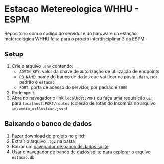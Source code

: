 # Estacao Metereologica WHHU - ESPM

Repositório com o código do servidor e do hardware da estação metereológica WHHU feita para o projeto interdisciplinar 3 da ESPM

## Setup

1. Crie o arquivo `.env` contendo:
   - `ADMIN_KEY`: valor da chave de autorização de utilização de endpoints
   - `DB_NAME`: nome do banco de dados que vai ficar na pasta `.data`, por padrão é `estacao`
   - `PORT`: porta de acesso do servidor, por padrão é `3000`
2. Rode `npm i`
3. Abra no navegador o link `localhost:PORT` ou faça uma requisição `GET` para `localhost:PORT/routes` (coleção de rotas do Insomnia no arquivo `insomnia_collection.json`)

## Baixando o banco de dados

1. Fazer download do projeto no glitch
2. Extrair o arquivo `.tgz` na pasta
3. Baixar um [navegador de banco de dados sqlite](https://sqlitebrowser.org/dl/)
4. Usar o navegador de banco de dados sqlite para explorar o arquivo `estacao.db`
